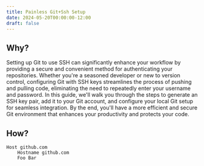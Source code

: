```yaml
---
title: Painless Git+Ssh Setup
date: 2024-05-20T00:00:00-12:00
draft: false
---
```


## Why?

Setting up Git to use SSH can significantly enhance your workflow by providing a secure and convenient method for authenticating your repositories. Whether you're a seasoned developer or new to version control, configuring Git with SSH keys streamlines the process of pushing and pulling code, eliminating the need to repeatedly enter your username and password. In this guide, we'll walk you through the steps to generate an SSH key pair, add it to your Git account, and configure your local Git setup for seamless integration. By the end, you'll have a more efficient and secure Git environment that enhances your productivity and protects your code.

## How?

```ssh-config
Host github.com
    Hostname github.com
    Foo Bar
```
